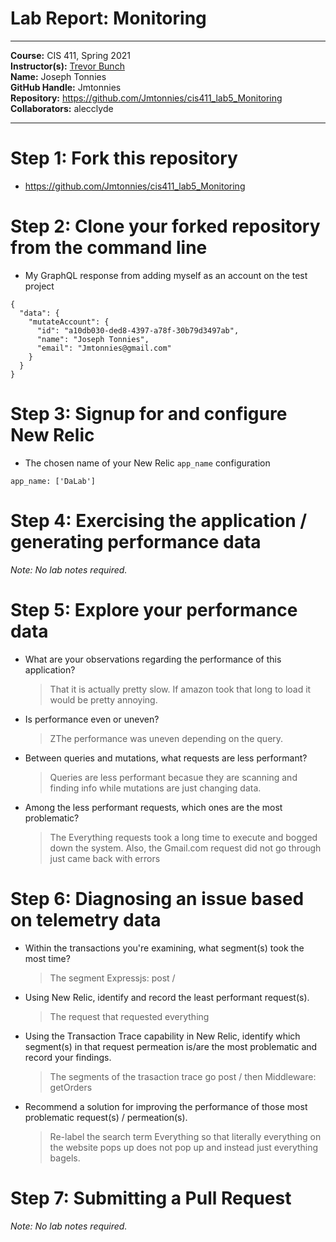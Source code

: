 # Lab Report: Monitoring
___
**Course:** CIS 411, Spring 2021  
**Instructor(s):** [Trevor Bunch](https://github.com/trevordbunch)  
**Name:** Joseph Tonnies  
**GitHub Handle:** Jmtonnies  
**Repository:** https://github.com/Jmtonnies/cis411_lab5_Monitoring
**Collaborators:** alecclyde
___

# Step 1: Fork this repository
- https://github.com/Jmtonnies/cis411_lab5_Monitoring

# Step 2: Clone your forked repository from the command line
- My GraphQL response from adding myself as an account on the test project
```
{
  "data": {
    "mutateAccount": {
      "id": "a10db030-ded8-4397-a78f-30b79d3497ab",
      "name": "Joseph Tonnies",
      "email": "Jmtonnies@gmail.com"
    }
  }
}
```

# Step 3: Signup for and configure New Relic
- The chosen name of your New Relic ```app_name``` configuration
```
app_name: ['DaLab']
```

# Step 4: Exercising the application / generating performance data

_Note: No lab notes required._

# Step 5: Explore your performance data
* What are your observations regarding the performance of this application? 
  > That it is actually pretty slow. If amazon took that long to load it would be pretty annoying.
* Is performance even or uneven? 
  > ZThe performance was uneven depending on the query.
* Between queries and mutations, what requests are less performant? 
  > Queries are less performant becasue they are scanning and finding info while mutations are just changing data.
* Among the less performant requests, which ones are the most problematic?
  > The Everything requests took a long time to execute and bogged down the system. Also, the Gmail.com request did not go through just came back with errors

# Step 6: Diagnosing an issue based on telemetry data
* Within the transactions you're examining, what segment(s) took the most time?
  > The segment	Expressjs: post / 
* Using New Relic, identify and record the least performant request(s).
  > The request that requested everything
* Using the Transaction Trace capability in New Relic, identify which segment(s) in that request permeation is/are the most problematic and record your findings.
  > The segments of the trasaction trace go post / then Middleware: getOrders
* Recommend a solution for improving the performance of those most problematic request(s) / permeation(s).
  > Re-label the search term Everything so that literally everything on the website pops up does not pop up and instead just everything bagels.

# Step 7: Submitting a Pull Request
_Note: No lab notes required._
